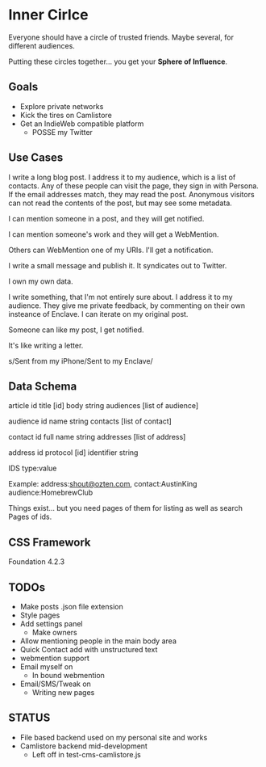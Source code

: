 # Inner Cirlce

Everyone should have a circle of trusted friends. Maybe several, for different audiences.

Putting these circles together... you get your **Sphere of Influence**.

## Goals

* Explore private networks
* Kick the tires on Camlistore
* Get an IndieWeb compatible platform
  * POSSE my Twitter

## Use Cases

I write a long blog post.
I address it to my audience, which is a list of contacts.
Any of these people can visit the page, they sign in with Persona.
If the email addresses match, they may read the post.
Anonymous visitors can not read the contents of the post,
but may see some metadata.

I can mention someone in a post, and they will get notified.

I can mention someone's work and they will get a WebMention.

Others can WebMention one of my URIs.
I'll get a notification.

I write a small message and publish it. It syndicates out to Twitter.

I own my own data.

I write something, that I'm not entirely sure about.
I address it to my audience.
They give me private feedback,
by commenting on their own insteance of Enclave.
I can iterate on my original post.

Someone can like my post, I get notified.

It's like writing a letter.

s/Sent from my iPhone/Sent to my Enclave/

## Data Schema

article
  id
  title [id]
  body string
  audiences [list of audience]

audience
  id
  name string
  contacts [list of contact]

contact
  id
  full name string
  addresses [list of address]

address
  id
  protocol [id]
  identifier string

IDS
type:value

Example: address:shout@ozten.com, contact:AustinKing audience:HomebrewClub

Things exist... but you need pages of them for listing as well as search
Pages of ids.

## CSS Framework
Foundation 4.2.3

## TODOs
* Make posts .json file extension
* Style pages
* Add settings panel
  * Make owners
* Allow mentioning people in the main body area
* Quick Contact add with unstructured text
* webmention support
* Email myself on
  * In bound webmention
* Email/SMS/Tweak on
  * Writing new pages

## STATUS
* File based backend used on my personal site and works
* Camlistore backend mid-development
  * Left off in test-cms-camlistore.js